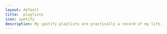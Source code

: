 ```yaml
---
layout: default
title:  playlists
icon: spotify
description: My spotify playlists are practically a record of my life.
---
```

